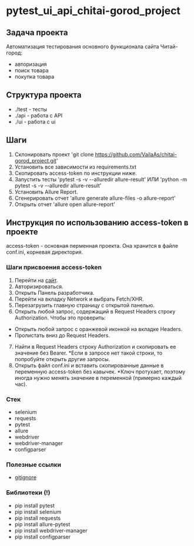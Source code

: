 # pytest_ui_api_chitai-gorod_project

## Задача проекта

Автоматизация тестирования основного функционала сайта Читай-город:

- авторизация 
- поиск товара
- покупка товара

## Структура проекта

- ./test - тесты
- ./api - работа с API
- ./ui - работа с ui

## Шаги

1. Склонировать проект 'git clone https://github.com/VailaAs/chitai-gorod_project.git'
2. Установить все зависимости из requirements.txt
3. Скопировать access-token по инструкции ниже.
3. Запустить тесты 'pytest -s -v --alluredir allure-result' ИЛИ 'python -m pytest -s -v --alluredir allure-result'
4. Установить Allure Report.
5. Сгенерировать отчет 'allure generate allure-files -o allure-report'
6. Открыть отчет 'allure open allure-report'

## Инструкция по использованию access-token в проекте

access-token - основная перменная проекта. Она хранится в файле conf.ini, корневая директория.

### Шаги присвоения access-token

1. Перейти на [сайт](https://www.chitai-gorod.ru/).
2. Авторизироваться.
3. Открыть Панель разработчика.
4. Перейти на вкладку Network и выбрать Fetch/XHR.
5. Перезагрузить главную страницу с открытой панелью.
6. Открыть любой запрос, содержащий в Request Headers строку Authorization.
 Чтобы это проверить:
- Открыть любой запрос с оранжевой иконкой на вкладке Headers.
- Пролистать вниз до Request Headers.
7. Найти в Request Headers строку Authorization и скопировать ее значение без Bearer. 
 *Если в запросе нет такой строки, то попробуйте открыть другие запросы.
8. Открыть файл conf.ini и вставить скопированные данные в переменную access-token без кавычек.
 *Ключ протухает, поэтому иногда нужно менять значение в переменной (примерно каждый час). 

### Стек

- selenium
- requests
- pytest
- allure
- webdriver
- webdriver-manager
- configparser

### Полезные ссылки

- [gitignore](https://www.toptal.com/developers/gitignore)

### Библиотеки (**!**)

- pip install pytest
- pip install selenium
- pip install requests
- pip install allure-pytest
- pip install webdriver-manager
- pip install configparser
